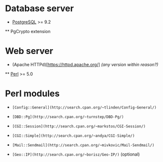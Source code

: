 # Database server

* [PostgreSQL](http://www.postgresql.org/) >= 9.2

** PgCrypto extension

# Web server

* (Apache HTTPd)[https://httpd.apache.org/] *(any version within reason?)*

** [Perl](http://www.perl.org/) >= 5.0

# Perl modules

* `[Config::General](http://search.cpan.org/~tlinden/Config-General/)`

* `[DBD::Pg](http://search.cpan.org/~turnstep/DBD-Pg/)`

* `[CGI::Session](http://search.cpan.org/~markstos/CGI-Session/)`

* `[CGI::Simple](http://search.cpan.org/~andya/CGI-Simple/)`

* `[Mail::Sendmail](http://search.cpan.org/~mivkovic/Mail-Sendmail/)`

* `[Geo::IP](http://search.cpan.org/~borisz/Geo-IP/)` (optional)
